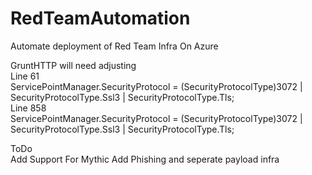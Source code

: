 # RedTeamAutomation
Automate deployment of Red Team Infra On Azure

GruntHTTP will need adjusting\
Line 61\
ServicePointManager.SecurityProtocol = (SecurityProtocolType)3072 | SecurityProtocolType.Ssl3 | SecurityProtocolType.Tls;\
Line 858\
ServicePointManager.SecurityProtocol = (SecurityProtocolType)3072 | SecurityProtocolType.Ssl3 | SecurityProtocolType.Tls;

ToDo\
Add Support For Mythic
Add Phishing and seperate payload infra
